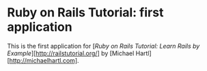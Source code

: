 # Ruby on Rails Tutorial: first application

This is the first application for 
[*Ruby on Rails Tutorial: Learn Rails by Example*][http://railstutorial.org/]
by [Michael Hartl][http://michaelhartl.com].
